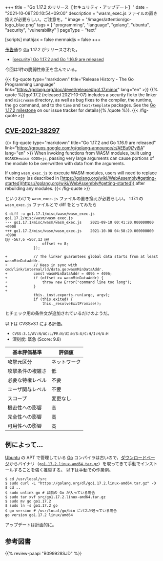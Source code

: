 +++
title = "Go 1.17.2 のリリース【セキュリティ・アップデート】"
date =  "2021-10-08T20:10:54+09:00"
description = "wasm_exec.js ファイルの置き換えが必要らしい。ご注意を。"
image = "/images/attention/go-logo_blue.png"
tags  = [ "programming", "language", "golang", "ubuntu", "security", "vulnerability" ]
pageType = "text"

[scripts]
  mathjax = false
  mermaidjs = false
+++

[予告](https://groups.google.com/g/golang-announce/c/7efr4VBoZIw "[security] Go 1.17.2 and Go 1.16.9 pre-announcement")通り [Go] 1.17.2 がリリースされた。

- [[security] Go 1.17.2 and Go 1.16.9 are released](https://groups.google.com/g/golang-announce/c/AEBu9j7yj5A)

今回は1件の脆弱性修正を含んでいる。

{{< fig-quote type="markdown" title="Release History - The Go Programming Language" link="https://golang.org/doc/devel/release#go1.17.minor" lang="en" >}}
{{% quote %}}go1.17.2 (released 2021-10-07) includes a security fix to the linker and `misc/wasm` directory, as well as bug fixes to the compiler, the runtime, the go command, and to the `time` and `text/template` packages. See the [Go 1.17.2 milestone](https://github.com/golang/go/issues?q=milestone%3AGo1.17.2+label%3ACherryPickApproved) on our issue tracker for details{{% /quote %}}.
{{< /fig-quote >}}

## [CVE-2021-38297]

{{< fig-quote type="markdown" title="Go 1.17.2 and Go 1.16.9 are released" link="https://groups.google.com/g/golang-announce/c/AEBu9j7yj5A" lang="en" >}}
When invoking functions from WASM modules, built using `GOARCH=wasm GOOS=js`, passing very large arguments can cause portions of the module to be overwritten with data from the arguments.

If using `wasm_exec.js` to execute WASM modules, users will need to replace their copy (as described in [https://golang.org/wiki/WebAssembly#getting-started](https://golang.org/wiki/WebAssembly#getting-started)) after rebuilding any modules.
{{< /fig-quote >}}

というわけで `wasm_exec.js` ファイルの置き換えが必要らしい。
1.17.1 の `wasm_exec.js` ファイルとで diff をとってみたら

```text {hl_lines=["8-14"]}
$ diff -u go1.17.1/misc/wasm/wasm_exec.js go1.17.2/misc/wasm/wasm_exec.js
--- go1.17.1/misc/wasm/wasm_exec.js    2021-09-10 00:41:20.000000000 +0900
+++ go1.17.2/misc/wasm/wasm_exec.js    2021-10-08 04:58:29.000000000 +0900
@@ -567,6 +567,13 @@
                 offset += 8;
             });
 
+            // The linker guarantees global data starts from at least wasmMinDataAddr.
+            // Keep in sync with cmd/link/internal/ld/data.go:wasmMinDataAddr.
+            const wasmMinDataAddr = 4096 + 4096;
+            if (offset >= wasmMinDataAddr) {
+                throw new Error("command line too long");
+            }
+
             this._inst.exports.run(argc, argv);
             if (this.exited) {
                 this._resolveExitPromise();
```

とチェック用の条件文が追加されているだけのようだ。

以下は CVSSv3.1 による評価。

- `CVSS:3.1/AV:N/AC:L/PR:N/UI:N/S:U/C:H/I:H/A:H`
- 深刻度: 緊急 (Score: 9.8)

| 基本評価基準 | 評価値 |
|--------|-------|
| 攻撃元区分 | ネットワーク |
| 攻撃条件の複雑さ | 低 |
| 必要な特権レベル | 不要 |
| ユーザ関与レベル | 不要 |
| スコープ | 変更なし |
| 機密性への影響 | 高 |
| 完全性への影響 | 高 |
| 可用性への影響 | 高 |

## 例によって...

[Ubuntu] の APT で管理している [Go] コンパイラは古いので，[ダウンロードページ](https://golang.org/dl/ "Downloads - The Go Programming Language")からバイナリ（[`go1.17.2.linux-amd64.tar.gz`](https://golang.org/dl/go1.17.2.linux-amd64.tar.gz)）を取ってきて手動でインストールすることを強く推奨する。
以下は手動での作業例。

```text
$ cd /usr/local/src
$ sudo curl -L "https://golang.org/dl/go1.17.2.linux-amd64.tar.gz" -O
$ cd ..
$ sudo unlink go # 以前の Go が入っている場合
$ sudo tar xvf src/go1.17.2.linux-amd64.tar.gz
$ sudo mv go go1.17.2
$ sudo ln -s go1.17.2 go
$ go version # /usr/local/go/bin にパスが通っている場合
go version go1.17.2 linux/amd64
```

アップデートは計画的に。

[Go]: https://golang.org/ "The Go Programming Language"
[Ubuntu]: https://www.ubuntu.com/ "The leading operating system for PCs, IoT devices, servers and the cloud | Ubuntu"
[CVE-2021-38297]: https://nvd.nist.gov/vuln/detail/CVE-2021-38297

## 参考図書

{{% review-paapi "B099928SJD" %}} <!-- プログラミング言語Go -->
